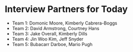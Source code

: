 # Interview Partners for Today

- Team 1: Domonic Moore, Kimberly Cabrera-Boggs
- Team 2: David Armstrong, Courtney Hans
- Team 3: Jake Overall, Kimberly Dills
- Team 4: Jin Woo Kim, Jeff Snyder
- Team 5: Bubacarr Darboe, Mario Pugh

